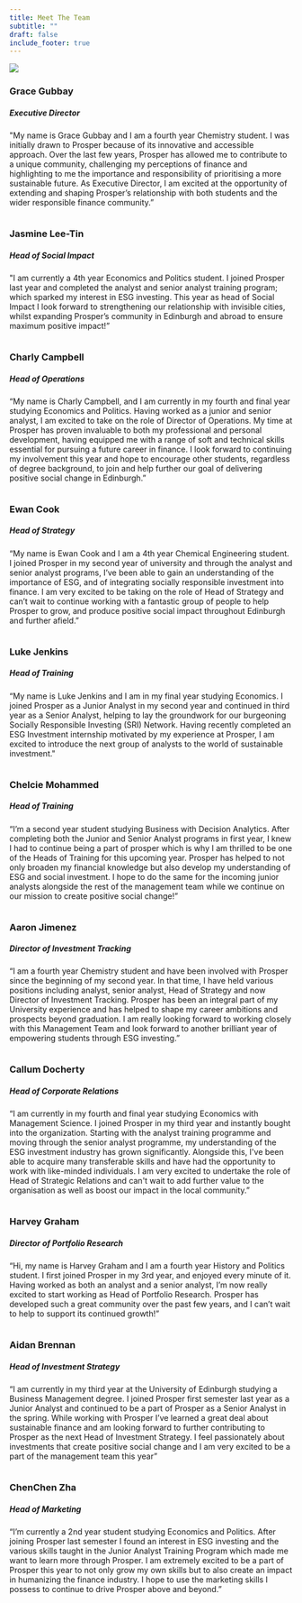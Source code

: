 ```yaml
---
title: Meet The Team
subtitle: ""
draft: false
include_footer: true
---
```

<div class="team-member">
<div class="team-image-container">
<img class="team-image" src="/images/team/G.jpeg">
<a href="https://www.linkedin.com/in/gracegubbay/">
<div class="linkedin-holder">
<i class="linkedin-icon fa fa-linkedin"></i>
</div>
</a>
</div>
<div class="team-info-container">
<h3 class="team-member-name">Grace Gubbay</h3>
<h5 class="team-member-position">Executive Director</h5>
<p>"My name is Grace Gubbay and I am a fourth year Chemistry student. I was initially drawn to Prosper because of its innovative and accessible approach. Over the last few years, Prosper has allowed me to contribute to a unique community, challenging my perceptions of finance and highlighting to me the importance and responsibility of prioritising a more sustainable future. As Executive Director, I am excited at the opportunity of extending and shaping Prosper’s relationship with both students and the wider responsible finance community.”</p>
</div>
</div>

<div class="team-member">
<div class="team-image-container">
<img class="team-image" src=""
<a href="https://www.linkedin.com/in/jasmine-leetin/">
<div class="linkedin-holder">
<i class="linkedin-icon fa fa-linkedin"></i>
</div>
</a>
</div>
<div class="team-info-container">
<h3 class="team-member-name">Jasmine Lee-Tin</h3>
<h5 class="team-member-position">Head of Social Impact</h5>
<p>"I am currently a 4th year Economics and Politics student. I joined Prosper last year and completed the analyst and senior analyst training program; which sparked my interest in ESG investing. This year as head of Social Impact I look forward to strengthening our relationship with invisible cities, whilst expanding Prosper’s community in Edinburgh and abroad to ensure maximum positive impact!”</p>

</div>
</div>

<div class="team-member">
<div class="team-image-container">
<img class="team-image" src="">
<a href="https://www.linkedin.com/in/charly-campbell-903995230/">
<div class="linkedin-holder">
<i class="linkedin-icon fa fa-linkedin"></i>
</div>
</a>
</div>
<div class="team-info-container">
<h3 class="team-member-name">Charly Campbell</h3>
<h5 class="team-member-position">Head of Operations</h5>
<p>“My name is Charly Campbell, and I am currently in my fourth and final year studying Economics and Politics. Having worked as a junior and senior analyst, I am excited to take on the role of Director of Operations. My time at Prosper has proven invaluable to both my professional and personal development, having equipped me with a range of soft and technical skills essential for pursuing a future career in finance. I look forward to continuing my involvement this year and hope to encourage other students, regardless of degree background, to join and help further our goal of delivering positive social change in Edinburgh.”</p>
</div>
</div>

<div class="team-member">
<div class="team-image-container">
<img class="team-image" src="">
<a href="https://www.linkedin.com/in/ewan-cook/?fbclid=IwAR2dLNm2c_qhyWcu6Fo3GDukhxI2t1BaEeTn1s1pkLIj_J2XIpMMYUrE0GU">
<div class="linkedin-holder">
<i class="linkedin-icon fa fa-linkedin"></i>
</div>
</a>
</div>
<div class="team-info-container">
<h3 class="team-member-name">Ewan Cook</h3>
<h5 class="team-member-position">Head of Strategy</h5>
<p>“My name is Ewan Cook and I am a 4th year Chemical Engineering student. I joined Prosper in my second year of university and through the analyst and senior analyst programs, I’ve been able to gain an understanding of the importance of ESG, and of integrating socially responsible investment into finance. I am very excited to be taking on the role of Head of Strategy and can’t wait to continue working with a fantastic group of people to help Prosper to grow, and produce positive social impact throughout Edinburgh and further afield.”</p>
</div>
</div>

<div class="team-member">
<div class="team-image-container">
<img class="team-image" src="">
<a href="https://www.linkedin.com/in/luke-j-6a77391b3/">
<div class="linkedin-holder">
<i class="linkedin-icon fa fa-linkedin"></i>
</div>
</a>
</div>
<div class="team-info-container">
<h3 class="team-member-name">Luke Jenkins</h3>
<h5 class="team-member-position">Head of Training</h5>
<p>“My name is Luke Jenkins and I am in my final year studying Economics. I joined Prosper as a Junior Analyst in my second year and continued in third year as a Senior Analyst, helping to lay the groundwork for our burgeoning Socially Responsible Investing (SRI) Network. Having recently completed an ESG Investment internship motivated by my experience at Prosper, I am excited to introduce the next group of analysts to the world of sustainable investment."</p>
</div>
</div>

<div class="team-member">
<div class="team-image-container">
<img class="team-image" src="">
<a href="https://www.linkedin.com/in/chelcie-mohammed-27398b257/?fbclid=IwAR0RecrM6zX35yMyjWam_8ARZtesQ4vZ9huXS2G3LwIV1E_BGujgHQXDiA4">
<div class="linkedin-holder">
<i class="linkedin-icon fa fa-linkedin"></i>
</div>
</a>
</div>
<div class="team-info-container">
<h3 class="team-member-name">Chelcie Mohammed</h3>
<h5 class="team-member-position">Head of Training</h5>
<p>“I’m a second year student studying Business with Decision Analytics. After completing both the Junior and Senior Analyst programs in first year, I knew I had to continue being a part of prosper which is why I am thrilled to be one of the Heads of Training for this upcoming year. Prosper has helped to not only broaden my financial knowledge but also develop my understanding of ESG and social investment. I hope to do the same for the incoming junior analysts alongside the rest of the management team while we continue on our mission to create positive social change!”</p>
</div>
</div>

<div class="team-member">
<div class="team-image-container">
<img class="team-image" src="">
<a href="https://www.linkedin.com/in/aaronjimenezuk/">
<div class="linkedin-holder">
<i class="linkedin-icon fa fa-linkedin"></i>
</div>
</a>
</div>
<div class="team-info-container">
<h3 class="team-member-name">Aaron Jimenez</h3>
<h5 class="team-member-position">Director of Investment Tracking</h5>
<p>“I am a fourth year Chemistry student and have been involved with Prosper since the beginning of my second year. In that time, I have held various positions including analyst, senior analyst, Head of Strategy and now Director of Investment Tracking. Prosper has been an integral part of my University experience and has helped to shape my career ambitions and prospects beyond graduation. I am really looking forward to working closely with this Management Team and look forward to another brilliant year of empowering students through ESG investing.”</p>
</div>
</div>

<div class="team-member">
<div class="team-image-container">
<img class="team-image" src="">
<a href="https://www.linkedin.com/in/callum-docherty-ba2b64225/?fbclid=IwAR2Je1EATLDKTkOQ4bZCxj-_vOdzNSehC8CRuA15k5gV1hlbrILxjoV7zao">
<div class="linkedin-holder">
<i class="linkedin-icon fa fa-linkedin"></i>
</div>
</a>
</div>
<div class="team-info-container">
<h3 class="team-member-name">Callum Docherty</h3>
<h5 class="team-member-position">Head of Corporate Relations</h5>
<p>“I am currently in my fourth and final year studying Economics with Management Science. I joined Prosper in my third year and instantly bought into the organization. Starting with the analyst training programme and moving through the senior analyst programme, my understanding of the ESG investment industry has grown significantly. Alongside this, I've been able to acquire many transferable skills and have had the opportunity to work with like-minded individuals. I am very excited to undertake the role of Head of Strategic Relations and can't wait to add further value to the organisation as well as boost our impact in the local community.”</p>
</div>
</div>

<div class="team-member">
<div class="team-image-container">
<img class="team-image" src="">
<a href="https://www.linkedin.com/in/harvey-graham-335352249/">
<div class="linkedin-holder">
<i class="linkedin-icon fa fa-linkedin"></i>
</div>
</a>
</div>
<div class="team-info-container">
<h3 class="team-member-name">Harvey Graham</h3>
<h5 class="team-member-position">Director of Portfolio Research</h5>
<p>“Hi, my name is Harvey Graham and I am a fourth year History and Politics student. I first joined Prosper in my 3rd year, and enjoyed every minute of it. Having worked as both an analyst and a senior analyst, I’m now really excited to start working as Head of Portfolio Research. Prosper has developed such a great community over the past few years, and I can’t wait to help to support its continued growth!”</p>
</div>
</div>

<div class="team-member">
<div class="team-image-container">
<img class="team-image" src="">
<a href="https://www.linkedin.com/in/aidanbrennanprofile/">
<div class="linkedin-holder">
<i class="linkedin-icon fa fa-linkedin"></i>
</div>
</a>
</div>
<div class="team-info-container">
<h3 class="team-member-name">Aidan Brennan</h3>
<h5 class="team-member-position">Head of Investment Strategy</h5>
<p>“I am currently in my third year at the University of Edinburgh studying a Business Management degree. I joined Prosper first semester last year as a Junior Analyst and continued to be a part of Prosper as a Senior Analyst in the spring. While working with Prosper I’ve learned a great deal about sustainable finance and am looking forward to further contributing to Prosper as the next Head of Investment Strategy. I feel passionately about investments that create positive social change and I am very excited to be a part of the management team this year”</p>
</div>
</div>

<div class="team-member">
<div class="team-image-container">
<img class="team-image" src="">
<a href="https://www.linkedin.com/in/chenchen-zha-252371228/">
<div class="linkedin-holder">
<i class="linkedin-icon fa fa-linkedin"></i>
</div>
</a>
</div>
<div class="team-info-container">
<h3 class="team-member-name">ChenChen Zha</h3>
<h5 class="team-member-position">Head of Marketing</h5>
<p>“I’m currently a 2nd year student studying Economics and Politics. After joining Prosper last semester I found an interest in ESG investing and the various skills taught in the Junior Analyst Training Program which made me want to learn more through Prosper. I am extremely excited to be a part of Prosper this year to not only grow my own skills but to also create an impact in humanizing the finance industry. I hope to use the marketing skills I possess to continue to drive Prosper above and beyond.”</p>
</div>
</div>